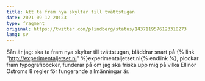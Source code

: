 ```yaml
---
title: Att ta fram nya skyltar till tvättstugan
date: 2021-09-12 20:23
type: fragment
original: https://twitter.com/plindberg/status/1437119576123318273
lang: sv
---
```

Sån är jag: ska ta fram nya skyltar till tvättstugan, bläddrar snart på {% link "http://experimentaljetset.nl" %}experimentaljetset.nl{% endlink %}, plockar fram typografiböcker, funderar på om jag ska friska upp mig på vilka Ellinor Ostroms 8 regler för fungerande allmänningar är.
